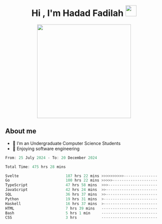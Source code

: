 <h1 align="center">Hi , I'm Hadad Fadilah <img src="https://media.giphy.com/media/hvRJCLFzcasrR4ia7z/giphy.gif" width="35"></h1>

<p align="center">
<img src="https://media.tenor.com/78dNivDemDAAAAAi/speech-bubble-venti.gif" width="300"/>    
</p>


##  About me
- 🔭 I’m an Undergraduate Computer Science Students
- 🌱 Enjoying software engineering

<!--START_SECTION:waka-->

```go
From: 25 July 2024 - To: 20 December 2024

Total Time: 475 hrs 28 mins

Svelte                     187 hrs 22 mins >>>>>>>>>>---------------   39.24 %
Go                         100 hrs 22 mins >>>>>--------------------   21.02 %
TypeScript                 47 hrs 58 mins  >>>----------------------   10.05 %
JavaScript                 42 hrs 24 mins  >>-----------------------   08.88 %
SQL                        36 hrs 37 mins  >>-----------------------   07.67 %
Python                     19 hrs 31 mins  >------------------------   04.09 %
Haskell                    16 hrs 37 mins  >------------------------   03.48 %
HTML                       7 hrs 39 mins   -------------------------   01.60 %
Bash                       5 hrs 1 min     -------------------------   01.05 %
CSS                        3 hrs           -------------------------   00.63 %
```

<!--END_SECTION:waka-->




<!--
**Fadil-Tao/Fadil-Tao** is a ✨ _special_ ✨ repository because its `README.md` (this file) appears on your GitHub profile.


